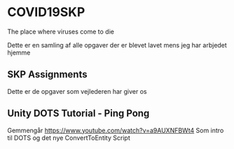 # COVID19SKP
The place where viruses come to die

Dette er en samling af alle opgaver der er blevet lavet mens jeg har arbjedet hjemme

SKP Assignments
-------------------------------------------------------------------------------------
Dette er de opgaver som vejlederen har giver os

Unity DOTS Tutorial - Ping Pong
----
Gemmengår https://www.youtube.com/watch?v=a9AUXNFBWt4
Som intro til DOTS og det nye ConvertToEntity Script
